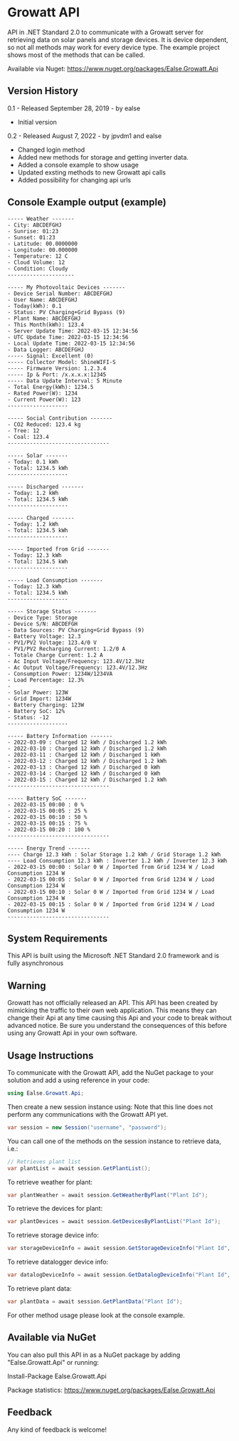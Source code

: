 # Growatt API
API in .NET Standard 2.0 to communicate with a Growatt server for retrieving data on solar panels and storage devices. It is device dependent, so not all methods may work for every device type. The example project shows most of the methods that can be called.

Available via Nuget: https://www.nuget.org/packages/Ealse.Growatt.Api

## Version History

0.1 - Released September 28, 2019 - by ealse

- Initial version

0.2 - Released August 7, 2022 - by jpvdm1 and ealse

- Changed login method
- Added new methods for storage and getting inverter data.
- Added a console example to show usage
- Updated exsting methods to new Growatt api calls
- Added possibility for changing api urls

## Console Example output (example)
```
----- Weather -------
- City: ABCDEFGHJ
- Sunrise: 01:23
- Sunset: 01:23
- Latitude: 00.0000000
- Longitude: 00.000000
- Temperature: 12 C
- Cloud Volume: 12
- Condition: Cloudy
---------------------

----- My Photovoltaic Devices -------
- Device Serial Number: ABCDEFGHJ
- User Name: ABCDEFGHJ
- Today(kWh): 0.1
- Status: PV Charging+Grid Bypass (9)
- Plant Name: ABCDEFGHJ
- This Month(kWh): 123.4
- Server Update Time: 2022-03-15 12:34:56
- UTC Update Time: 2022-03-15 12:34:56
- Local Update Time: 2022-03-15 12:34:56
- Data Logger: ABCDEFGHJ
----- Signal: Excellent (0)
----- Collector Model: ShineWIFI-S
----- Firmware Version: 1.2.3.4
----- Ip & Port: /x.x.x.x:12345
----- Data Update Interval: 5 Minute
- Total Energy(kWh): 1234.5
- Rated Power(W): 1234
- Current Power(W): 123
-------------------

----- Social Contribution -------
- CO2 Reduced: 123.4 kg
- Tree: 12
- Coal: 123.4
--------------------------------

----- Solar -------
- Today: 0.1 kWh
- Total: 1234.5 kWh
-------------------

----- Discharged -------
- Today: 1.2 kWh
- Total: 1234.5 kWh
-------------------

----- Charged -------
- Today: 1.2 kWh
- Total: 1234.5 kWh
-------------------

----- Imported from Grid -------
- Today: 12.3 kWh
- Total: 1234.5 kWh
-------------------

----- Load Consumption -------
- Today: 12.3 kWh
- Total: 1234.5 kWh
-------------------

----- Storage Status -------
- Device Type: Storage
- Device S/N: ABCDEFGH
- Data Sources: PV Charging+Grid Bypass (9)
- Battery Voltage: 12.3
- PV1/PV2 Voltage: 123.4/0 V
- PV1/PV2 Recharging Current: 1.2/0 A
- Totale Charge Current: 1.2 A
- Ac Input Voltage/Frequency: 123.4V/12.3Hz
- Ac Output Voltage/Frequency: 123.4V/12.3Hz
- Consumption Power: 1234W/1234VA
- Load Percentage: 12.3%
- 
- Solar Power: 123W
- Grid Import: 1234W
- Battery Charging: 123W
- Battery SoC: 12%
- Status: -12
-------------------

----- Battery Information -------
- 2022-03-09 : Charged 12 kWh / Discharged 1.2 kWh
- 2022-03-10 : Charged 12 kWh / Discharged 1.2 kWh
- 2022-03-11 : Charged 12 kWh / Discharged 1 kWh
- 2022-03-12 : Charged 12 kWh / Discharged 1.2 kWh
- 2022-03-13 : Charged 12 kWh / Discharged 0 kWh
- 2022-03-14 : Charged 12 kWh / Discharged 0 kWh
- 2022-03-15 : Charged 12 kWh / Discharged 1.2 kWh
--------------------------------

----- Battery SoC -------
- 2022-03-15 00:00 : 0 %
- 2022-03-15 00:05 : 25 %
- 2022-03-15 00:10 : 50 %
- 2022-03-15 00:15 : 75 %
- 2022-03-15 00:20 : 100 %
--------------------------------

----- Energy Trend -------
---- Charge 12.3 kWh : Solar Storage 1.2 kWh / Grid Storage 1.2 kWh
---- Load Consumption 12.3 kWh : Inverter 1.2 kWh / Inverter 12.3 kWh
- 2022-03-15 00:00 : Solar 0 W / Imported from Grid 1234 W / Load Consumption 1234 W
- 2022-03-15 00:05 : Solar 0 W / Imported from Grid 1234 W / Load Consumption 1234 W
- 2022-03-15 00:10 : Solar 0 W / Imported from Grid 1234 W / Load Consumption 1234 W
- 2022-03-15 00:15 : Solar 0 W / Imported from Grid 1234 W / Load Consumption 1234 W
--------------------------------
```

## System Requirements

This API is built using the Microsoft .NET Standard 2.0 framework and is fully asynchronous

## Warning

Growatt has not officially released an API. This API has been created by mimicking the traffic to their own web application. This means they can change their Api at any time causing this Api and your code to break without advanced notice. Be sure you understand the consequences of this before using any Growatt Api in your own software.

## Usage Instructions

To communicate with the Growatt API, add the NuGet package to your solution and add a using reference in your code:

```C#
using Ealse.Growatt.Api;
```

Then create a new session instance using:
Note that this line does not perform any communications with the Growatt API yet.

```C#
var session = new Session("username", "password");
```

You can call one of the methods on the session instance to retrieve data, i.e.:

```C#
// Retrieves plant list
var plantList = await session.GetPlantList();
```

To retrieve weather for plant:

```C# 
var plantWeather = await session.GetWeatherByPlant("Plant Id");
```

To retrieve the devices for plant:

```C#
var plantDevices = await session.GetDevicesByPlantList("Plant Id");
```

To retrieve storage device info:

```C#
var storageDeviceInfo = await session.GetStorageDeviceInfo("Plant Id", "Device Sn");
```

To retrieve datalogger device info:

```C#
var datalogDeviceInfo = await session.GetDatalogDeviceInfo("Plant Id", "Datalog Sn");
```

To retrieve plant data:

```C#
var plantData = await session.GetPlantData("Plant Id");
```

For other method usage please look at the console example.

## Available via NuGet

You can also pull this API in as a NuGet package by adding "Ealse.Growatt.Api" or running:

Install-Package Ealse.Growatt.Api

Package statistics: https://www.nuget.org/packages/Ealse.Growatt.Api

## Feedback

Any kind of feedback is welcome!